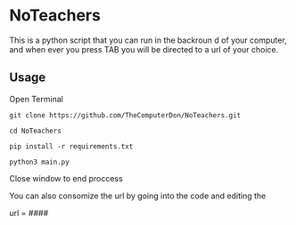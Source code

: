 # NoTeachers
This is a python script that you can run in the backroun d of your computer, and when ever you press TAB you will be directed to a url of your choice.


## Usage

Open Terminal

```
git clone https://github.com/TheComputerDon/NoTeachers.git
```
```
cd NoTeachers
```
```
pip install -r requirements.txt
```
```
python3 main.py
```
Close window to end proccess


You can also consomize the url by going into the code and editing the 

url = ####
